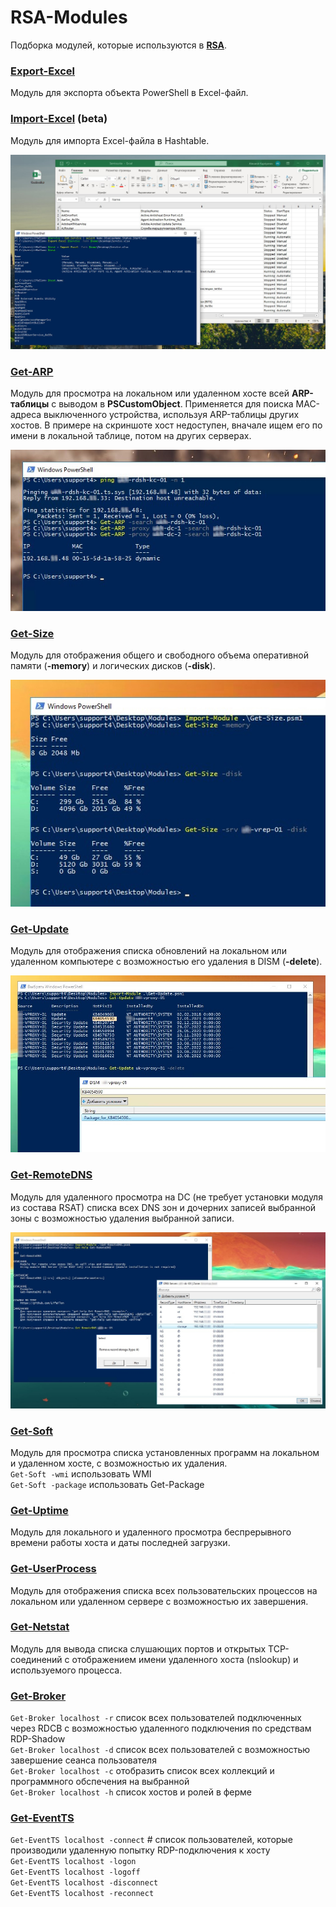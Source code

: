 # RSA-Modules
Подборка модулей, которые используются в **[RSA](https://github.com/Lifailon/RSA)**.

### [Export-Excel](https://github.com/Lifailon/RSA-Modules/blob/rsa/Convert-Excel/Export-Excel.psm1)
Модуль для экспорта объекта PowerShell в Excel-файл.

### [Import-Excel](https://github.com/Lifailon/RSA-Modules/blob/rsa/Convert-Excel/Import-Excel.psm1) (beta)
Модуль для импорта Excel-файла в Hashtable.

![Image alt](https://github.com/Lifailon/RSA-Modules/blob/rsa/Convert-Excel/Example.jpg)

### [Get-ARP](https://github.com/Lifailon/RSA-Modules/blob/rsa/Modules/Get-ARP.psm1)
Модуль для просмотра на локальном или удаленном хосте всей **ARP-таблицы** с выводом в **PSCustomObject**. Применяется для поиска MAC-адреса выключенного устройства, используя ARP-таблицы других хостов. В примере на скриншоте хост недоступен, вначале ищем его по имени в локальной таблице, потом на других серверах.

![Image alt](https://github.com/Lifailon/RSA-Modules/blob/rsa/Screen/Get-ARP-Search-MAC.jpg)

### [Get-Size](https://github.com/Lifailon/RSA-Modules/blob/rsa/Modules/Get-Size.psm1)
Модуль для отображения общего и свободного объема оперативной памяти (**-memory**) и логических дисков (**-disk**).

![Image alt](https://github.com/Lifailon/RSA-Modules/blob/rsa/Screen/Get-Size.jpg)

### [Get-Update](https://github.com/Lifailon/RSA-Modules/blob/rsa/Modules/Get-Update.psm1)
Модуль для отображения списка обновлений на локальном или удаленном компьютере с возможностью его удаления в DISM (**-delete**).

![Image alt](https://github.com/Lifailon/RSA-Modules/blob/rsa/Screen/Get-Update.jpg)

### [Get-RemoteDNS](https://github.com/Lifailon/RSA-Modules/blob/rsa/Modules/Get-RemoteDNS.psm1)
Модуль для удаленного просмотра на DC (не требует установки модуля из состава RSAT) списка всех DNS зон и дочерних записей выбранной зоны с возможностью удаления выбранной записи.

![Image alt](https://github.com/Lifailon/RSA-Modules/blob/rsa/Screen/Get-RemoteDNS.jpg)

### [Get-Soft](https://github.com/Lifailon/RSA-Modules/blob/rsa/Modules/Get-Soft.psm1)
Модуль для просмотра списка установленных программ на локальном и удаленном хосте, с возможностью их удаления. \
`Get-Soft -wmi` использовать WMI \
`Get-Soft -package` использовать Get-Package

### [Get-Uptime](https://github.com/Lifailon/RSA-Modules/blob/rsa/Modules/Get-Uptime.psm1)
Модуль для локального и удаленного просмотра беспрерывного времени работы хоста и даты последней загрузки.

### [Get-UserProcess](https://github.com/Lifailon/RSA-Modules/blob/rsa/Modules/Get-UserProcess.psm1)
Модуль для отображения списка всех пользовательских процессов на локальном или удаленном сервере с возможностью их завершения.

### [Get-Netstat](https://github.com/Lifailon/RSA-Modules/blob/rsa/Modules/Get-Netstat.psm1)
Модуль для вывода списка слушающих портов и открытых TCP-соединений с отображением имени удаленного хоста (nslookup) и используемого процесса.

### [Get-Broker](https://github.com/Lifailon/RSA-Modules/blob/rsa/Modules/Get-Broker.psm1)
`Get-Broker localhost -r` список всех пользователей подключенных через RDCB с возможностью удаленного подключения по средствам RDP-Shadow \
`Get-Broker localhost -d` список всех пользователей с возможностью завершение сеанса пользователя \
`Get-Broker localhost -c` отобразить список всех коллекций и программного обспечения на выбранной \
`Get-Broker localhost -h` список хостов и ролей в ферме

### [Get-EventTS](https://github.com/Lifailon/RSA-Modules/blob/rsa/Modules/Get-EventTS.psm1)
`Get-EventTS localhost -connect` # список пользователей, которые производили удаленную попытку RDP-подключения к хосту \
`Get-EventTS localhost -logon` \
`Get-EventTS localhost -logoff` \
`Get-EventTS localhost -disconnect` \
`Get-EventTS localhost -reconnect`
